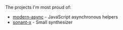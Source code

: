 The projects I'm most proud of:

* [modern-async](https://github.com/nicolas-van/modern-async) - JavaScript asynchronous helpers
* [sonant-x](https://github.com/nicolas-van/sonant-x) - Small synthesizer
